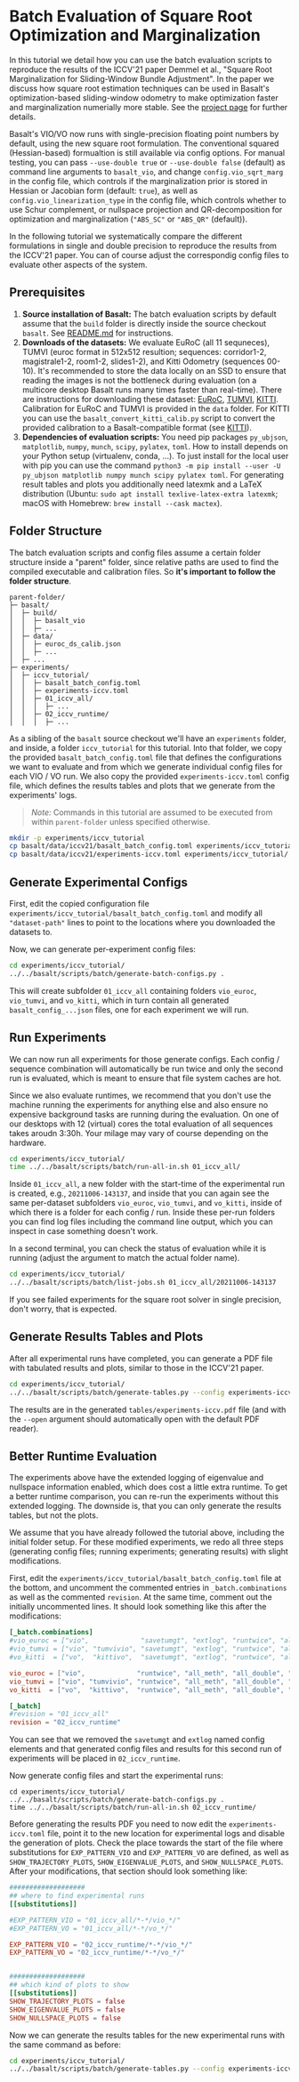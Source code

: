 # Batch Evaluation of Square Root Optimization and Marginalization

In this tutorial we detail how you can use the batch evaluation
scripts to reproduce the results of the ICCV'21 paper Demmel et al.,
"Square Root Marginalization for Sliding-Window Bundle Adjustment".
In the paper we discuss how square root estimation techniques can be
used in Basalt's optimization-based sliding-window odometry to make
optimization faster and marginalization numerially more stable.  See
the [project page](https://go.vision.in.tum.de/rootvo) for further
details.

Basalt's VIO/VO now runs with single-precision floating point numbers
by default, using the new square root formulation. The conventional
squared (Hessian-based) formualtion is still available via config
options. For manual testing, you can pass `--use-double true` or
`--use-double false` (default) as command line arguments to
`basalt_vio`, and change `config.vio_sqrt_marg` in the config file,
which controls if the marginalization prior is stored in Hessian or
Jacobian form (default: `true`), as well as
`config.vio_linearization_type` in the config file, which controls
whether to use Schur complement, or nullspace projection and
QR-decomposition for optimization and marginalization (`"ABS_SC"` or
`"ABS_QR"` (default)).

In the following tutorial we systematically compare the different
formulations in single and double precision to reproduce the results
from the ICCV'21 paper. You can of course adjust the correspondig
config files to evaluate other aspects of the system.

## Prerequisites

  1. **Source installation of Basalt:** The batch evaluation scripts
     by default assume that the `build` folder is directly inside the
     source checkout `basalt`. See
     [README.md](../README.md#source-installation-for-ubuntu-1804-and-macos-1014-mojave)
     for instructions.
  2. **Downloads of the datasets:** We evaluate EuRoC (all 11
     sequneces), TUMVI (euroc format in 512x512 resultion; sequences:
     corridor1-2, magistrale1-2, room1-2, slides1-2), and Kitti
     Odometry (sequences 00-10).  It's recommended to store the data
     locally on an SSD to ensure that reading the images is not the
     bottleneck during evaluation (on a multicore desktop Basalt runs
     many times faster than real-time). There are instructions for
     downloading these dataset: [EuRoC](VioMapping.md#euroc-dataset),
     [TUMVI](VioMapping.md#tum-vi-dataset),
     [KITTI](Vo.md#kitti-dataset). Calibration for EuRoC and TUMVI is
     provided in the `data` folder. For KITTI you can use the
     `basalt_convert_kitti_calib.py` script to convert the provided
     calibration to a Basalt-compatible format (see
     [KITTI](Vo.md#kitti-dataset)).
  3. **Dependencies of evaluation scripts:** You need pip packages
     `py_ubjson`, `matplotlib`, `numpy`, `munch`, `scipy`, `pylatex`,
     `toml`. How to install depends on your Python setup (virtualenv,
     conda, ...). To just install for the local user with pip you can
     use the command `python3 -m pip install --user -U py_ubjson
     matplotlib numpy munch scipy pylatex toml`. For generating result
     tables and plots you additionally need latexmk and a LaTeX
     distribution (Ubuntu: `sudo apt install texlive-latex-extra
     latexmk`; macOS with Homebrew: `brew install --cask mactex`).
  
## Folder Structure

The batch evaluation scripts and config files assume a certain folder
structure inside a "parent" folder, since relative paths are used to
find the compiled executable and calibration files. So **it's
important to follow the folder structure**. 

```
parent-folder/
├─ basalt/
│  ├─ build/
│  │  ├─ basalt_vio
│  │  ├─ ...
│  ├─ data/
│  │  ├─ euroc_ds_calib.json
│  │  ├─ ...
│  ├─ ...
├─ experiments/
│  ├─ iccv_tutorial/
│  │  ├─ basalt_batch_config.toml
│  │  ├─ experiments-iccv.toml
│  │  ├─ 01_iccv_all/
│  │  │  ├─ ...
│  │  ├─ 02_iccv_runtime/
│  │  │  ├─ ...
```

As a sibling of the `basalt` source checkout we'll have an
`experiments` folder, and inside, a folder `iccv_tutorial` for this
tutorial. Into that folder, we copy the provided
`basalt_batch_config.toml` file that defines the configurations we
want to evaluate and from which we generate individual config files
for each VIO / VO run. We also copy the provided
`experiments-iccv.toml` config file, which defines the results tables
and plots that we generate from the experiments' logs.

> *Note:* Commands in this tutorial are assumed to be executed from
> within `parent-folder` unless specified otherwise.

```bash
mkdir -p experiments/iccv_tutorial
cp basalt/data/iccv21/basalt_batch_config.toml experiments/iccv_tutorial/
cp basalt/data/iccv21/experiments-iccv.toml experiments/iccv_tutorial/
```

## Generate Experimental Configs

First, edit the copied configuration file
`experiments/iccv_tutorial/basalt_batch_config.toml` and modify all
`"dataset-path"` lines to point to the locations where you downloaded
the datasets to.

Now, we can generate per-experiment config files:

```bash
cd experiments/iccv_tutorial/
../../basalt/scripts/batch/generate-batch-configs.py .
```

This will create subfolder `01_iccv_all` containing folders
`vio_euroc`, `vio_tumvi`, and `vo_kitti`, which in turn contain all
generated `basalt_config_...json` files, one for each experiment we
will run.

## Run Experiments

We can now run all experiments for those generate configs. Each config
/ sequence combination will automatically be run twice and only the
second run is evaluated, which is meant to ensure that file system
caches are hot.

Since we also evaluate runtimes, we recommend that you don't use the
machine running the experiments for anything else and also ensure no
expensive background tasks are running during the evaluation. On one
of our desktops with 12 (virtual) cores the total evaluation of all
sequences takes aroudn 3:30h. Your milage may vary of course depending
on the hardware.

```bash
cd experiments/iccv_tutorial/
time ../../basalt/scripts/batch/run-all-in.sh 01_iccv_all/
```

Inside `01_iccv_all`, a new folder with the start-time of the
experimental run is created, e.g., `20211006-143137`, and inside that
you can again see the same per-dataset subfolders `vio_euroc`,
`vio_tumvi`, and `vo_kitti`, inside of which there is a folder for
each config / run. Inside these per-run folders you can find log files
including the command line output, which you can inspect in case
something doesn't work.

In a second terminal, you can check the status of evaluation while it
is running (adjust the argument to match the actual folder name).

```bash
cd experiments/iccv_tutorial/
../../basalt/scripts/batch/list-jobs.sh 01_iccv_all/20211006-143137
```

If you see failed experiments for the square root solver in single
precision, don't worry, that is expected.

## Generate Results Tables and Plots

After all experimental runs have completed, you can generate a PDF
file with tabulated results and plots, similar to those in the ICCV'21
paper.

```bash
cd experiments/iccv_tutorial/
../../basalt/scripts/batch/generate-tables.py --config experiments-iccv.toml --open
```

The results are in the generated `tables/experiments-iccv.pdf` file
(and with the `--open` argument should automatically open with the
default PDF reader).

## Better Runtime Evaluation

The experiments above have the extended logging of eigenvalue and
nullspace information enabled, which does cost a little extra
runtime. To get a better runtime comparison, you can re-run the
experiments without this extended logging. The downside is, that you
can only generate the results tables, but not the plots.

We assume that you have already followed the tutorial above, including
the initial folder setup. For these modified experiments, we redo all
three steps (generating config files; running experiments; generating
results) with slight modifications.

First, edit the `experiments/iccv_tutorial/basalt_batch_config.toml`
file at the bottom, and uncomment the commented entries in
`_batch.combinations` as well as the commented `revision`. At the same
time, comment out the initially uncommented lines. It should look
something like this after the modifications:

```toml
[_batch.combinations]
#vio_euroc = ["vio",             "savetumgt", "extlog", "runtwice", "all_meth", "all_double", "all_euroc"]
#vio_tumvi = ["vio", "tumvivio", "savetumgt", "extlog", "runtwice", "all_meth", "all_double", "more_tumvi"]
#vo_kitti  = ["vo",  "kittivo",  "savetumgt", "extlog", "runtwice", "all_meth", "all_double", "all_kitti"]

vio_euroc = ["vio",             "runtwice", "all_meth", "all_double", "all_euroc"]
vio_tumvi = ["vio", "tumvivio", "runtwice", "all_meth", "all_double", "more_tumvi"]
vo_kitti  = ["vo",  "kittivo",  "runtwice", "all_meth", "all_double", "all_kitti"]
```

```toml
[_batch]
#revision = "01_iccv_all"
revision = "02_iccv_runtime"
```

You can see that we removed the `savetumgt` and `extlog` named config
elements and that generated config files and results for this second
run of experiments will be placed in `02_iccv_runtime`.

Now generate config files and start the experimental runs:

```
cd experiments/iccv_tutorial/
../../basalt/scripts/batch/generate-batch-configs.py .
time ../../basalt/scripts/batch/run-all-in.sh 02_iccv_runtime/
```

Before generating the results PDF you need to now edit the
`experiments-iccv.toml` file, point it to the new location for
experimental logs and disable the generation of plots. Check the place
towards the start of the file where substitutions for
`EXP_PATTERN_VIO` and `EXP_PATTERN_VO` are defined, as well as
`SHOW_TRAJECTORY_PLOTS`, `SHOW_EIGENVALUE_PLOTS`, and
`SHOW_NULLSPACE_PLOTS`. After your modifications, that section should
look something like:

```toml
###################
## where to find experimental runs
[[substitutions]]

#EXP_PATTERN_VIO = "01_iccv_all/*-*/vio_*/"
#EXP_PATTERN_VO = "01_iccv_all/*-*/vo_*/"

EXP_PATTERN_VIO = "02_iccv_runtime/*-*/vio_*/"
EXP_PATTERN_VO = "02_iccv_runtime/*-*/vo_*/"


###################
## which kind of plots to show
[[substitutions]]
SHOW_TRAJECTORY_PLOTS = false
SHOW_EIGENVALUE_PLOTS = false
SHOW_NULLSPACE_PLOTS = false
```

Now we can generate the results tables for the new experimental runs
with the same command as before:

```bash
cd experiments/iccv_tutorial/
../../basalt/scripts/batch/generate-tables.py --config experiments-iccv.toml --open
```
